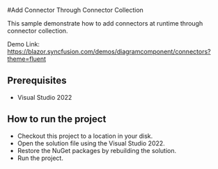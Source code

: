 #Add Connector Through Connector Collection

This sample demonstrate how to add connectors at runtime through connector collection.


Demo Link:
https://blazor.syncfusion.com/demos/diagramcomponent/connectors?theme=fluent

## Prerequisites

* Visual Studio 2022

## How to run the project

* Checkout this project to a location in your disk.
* Open the solution file using the Visual Studio 2022.
* Restore the NuGet packages by rebuilding the solution.
* Run the project.
